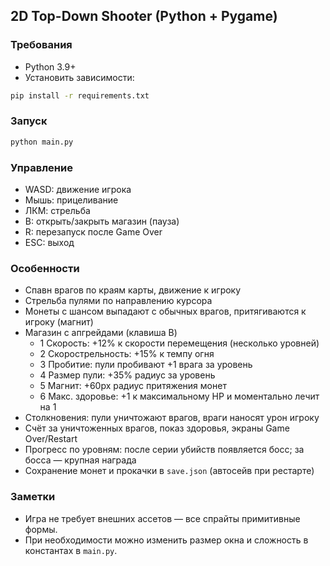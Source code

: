 ## 2D Top-Down Shooter (Python + Pygame)

### Требования
- Python 3.9+
- Установить зависимости:

```bash
pip install -r requirements.txt
```

### Запуск

```bash
python main.py
```

### Управление
- WASD: движение игрока
- Мышь: прицеливание
- ЛКМ: стрельба
- B: открыть/закрыть магазин (пауза)
- R: перезапуск после Game Over
- ESC: выход

### Особенности
- Спавн врагов по краям карты, движение к игроку
- Стрельба пулями по направлению курсора
- Монеты с шансом выпадают с обычных врагов, притягиваются к игроку (магнит)
- Магазин с апгрейдами (клавиша B)
  - 1 Скорость: +12% к скорости перемещения (несколько уровней)
  - 2 Скорострельность: +15% к темпу огня
  - 3 Пробитие: пули пробивают +1 врага за уровень
  - 4 Размер пули: +35% радиус за уровень
  - 5 Магнит: +60px радиус притяжения монет
  - 6 Макс. здоровье: +1 к максимальному HP и моментально лечит на 1
- Столкновения: пули уничтожают врагов, враги наносят урон игроку
- Счёт за уничтоженных врагов, показ здоровья, экраны Game Over/Restart
- Прогресс по уровням: после серии убийств появляется босс; за босса — крупная награда
- Сохранение монет и прокачки в `save.json` (автосейв при рестарте)

### Заметки
- Игра не требует внешних ассетов — все спрайты примитивные формы.
- При необходимости можно изменить размер окна и сложность в константах в `main.py`.

